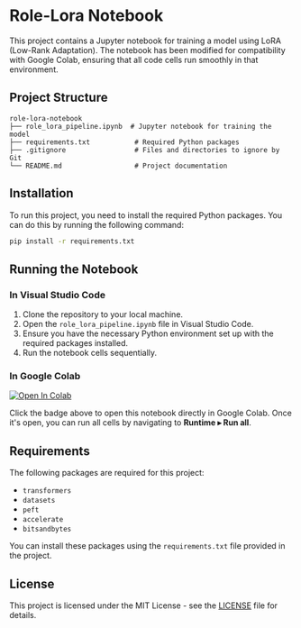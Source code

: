 # Role-Lora Notebook

This project contains a Jupyter notebook for training a model using LoRA (Low-Rank Adaptation). The notebook has been modified for compatibility with Google Colab, ensuring that all code cells run smoothly in that environment.

## Project Structure

```
role-lora-notebook
├── role_lora_pipeline.ipynb  # Jupyter notebook for training the model
├── requirements.txt           # Required Python packages
├── .gitignore                 # Files and directories to ignore by Git
└── README.md                  # Project documentation
```

## Installation

To run this project, you need to install the required Python packages. You can do this by running the following command:

```bash
pip install -r requirements.txt
```

## Running the Notebook

### In Visual Studio Code

1. Clone the repository to your local machine.
2. Open the `role_lora_pipeline.ipynb` file in Visual Studio Code.
3. Ensure you have the necessary Python environment set up with the required packages installed.
4. Run the notebook cells sequentially.

### In Google Colab

[![Open In Colab](https://colab.research.google.com/assets/colab-badge.svg)](https://colab.research.google.com/github/edris6/rola_lora_pipeline/blob/main/role_lora_pipeline.ipynb)

Click the badge above to open this notebook directly in Google Colab. Once it's open, you can run all cells by navigating to **Runtime ▸ Run all**.

## Requirements

The following packages are required for this project:

- `transformers`
- `datasets`
- `peft`
- `accelerate`
- `bitsandbytes`

You can install these packages using the `requirements.txt` file provided in the project.

## License

This project is licensed under the MIT License - see the [LICENSE](LICENSE) file for details.